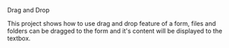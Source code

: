 Drag and Drop

This project shows how to use drag and drop feature of a form, files and folders can be dragged to the form and it's content will be displayed to the textbox.